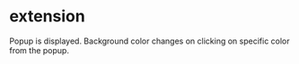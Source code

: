 # extension
Popup is displayed.
Background color changes on clicking on specific color from the popup.
